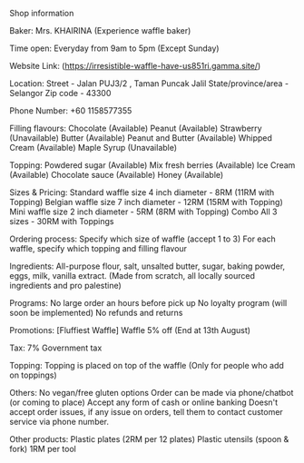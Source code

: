 Shop information

Baker:
Mrs. KHAIRINA (Experience waffle baker)

Time open:
Everyday from 9am to 5pm (Except Sunday)

Website Link:
(https://irresistible-waffle-have-us851ri.gamma.site/)

Location:
Street - Jalan PUJ3/2 , Taman Puncak Jalil
State/province/area - Selangor
Zip code - 43300

Phone Number:
+60 1158577355

Filling flavours:
Chocolate (Available)
Peanut (Available)
Strawberry (Unavailable)
Butter (Available)
Peanut and Butter (Available)
Whipped Cream (Available)
Maple Syrup (Unavailable)

Topping:
Powdered sugar (Available)
Mix fresh berries (Available)
Ice Cream (Available)
Chocolate sauce (Available)
Honey (Available)

Sizes & Pricing:
Standard waffle size 4 inch diameter - 8RM (11RM with Topping)
Belgian waffle size 7 inch diameter - 12RM (15RM with Topping)
Mini waffle size 2 inch diameter - 5RM (8RM with Topping)
Combo All 3 sizes - 30RM with Toppings

Ordering process:
Specify which size of waffle (accept 1 to 3)
For each waffle, specify which topping and filling flavour

Ingredients:
All-purpose flour, salt, unsalted butter, sugar, baking powder, eggs, milk, vanilla extract. (Made from scratch, all locally sourced ingredients and pro palestine)

Programs:
No large order an hours before pick up
No loyalty program (will soon be implemented)
No refunds and returns

Promotions:
[Fluffiest Waffle] Waffle 5% off (End at 13th August)

Tax:
7% Government tax

Topping:
Topping is placed on top of the waffle (Only for people who add on toppings)

Others:
No vegan/free gluten options
Order can be made via phone/chatbot (or coming to place)
Accept any form of cash or online banking
Doesn't accept order issues, if any issue on orders, tell them to contact customer service via phone number.

Other products:
Plastic plates (2RM per 12 plates)
Plastic utensils (spoon & fork) 1RM per tool

